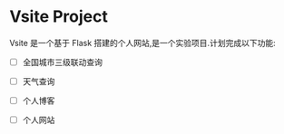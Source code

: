 # Vsite Project
 
Vsite 是一个基于 Flask 搭建的个人网站,是一个实验项目.计划完成以下功能:

- [ ] 全国城市三级联动查询
- [ ] 天气查询
- [ ] 个人博客
- [ ] 个人网站
 
 
